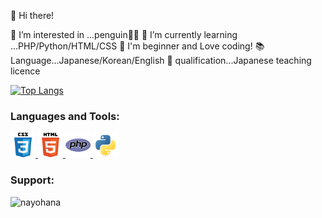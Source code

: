   👋 Hi there!
  
 👀 I’m interested in ...penguin🐧🐧
 🌱 I’m currently learning ...PHP/Python/HTML/CSS
 💙 I'm beginner and Love coding!
 📚 Language...Japanese/Korean/English
 📖 qualification...Japanese teaching licence
<!---
Nayohana/Nayohana is a ✨ special ✨ repository because its `README.md` (this file) appears on your GitHub profile.
You can click the Preview link to take a look at your changes.
--->

[![Top Langs](https://github-readme-stats.vercel.app/api/top-langs/?username=nayohana&layout=compact)](https://github.com/anuraghazra/github-readme-stats)


<p align="left">
</p>

<h3 align="left">Languages and Tools:</h3>
<p align="left"> <a href="https://www.w3schools.com/css/" target="_blank" rel="noreferrer"> <img src="https://raw.githubusercontent.com/devicons/devicon/master/icons/css3/css3-original-wordmark.svg" alt="css3" width="40" height="40"/> </a> <a href="https://www.w3.org/html/" target="_blank" rel="noreferrer"> <img src="https://raw.githubusercontent.com/devicons/devicon/master/icons/html5/html5-original-wordmark.svg" alt="html5" width="40" height="40"/> </a> <a href="https://www.php.net" target="_blank" rel="noreferrer"> <img src="https://raw.githubusercontent.com/devicons/devicon/master/icons/php/php-original.svg" alt="php" width="40" height="40"/> </a> <a href="https://www.python.org" target="_blank" rel="noreferrer"> <img src="https://raw.githubusercontent.com/devicons/devicon/master/icons/python/python-original.svg" alt="python" width="40" height="40"/> </a> </p>

<p align="left">
</p>

<h3 align="left">Support:</h3>
<p><a href="https://www.buymeacoffee.com/nayohana"> <img align="left" src="https://cdn.buymeacoffee.com/buttons/v2/default-yellow.png" height="50" width="210" alt="nayohana" /></a></p><br><br>





